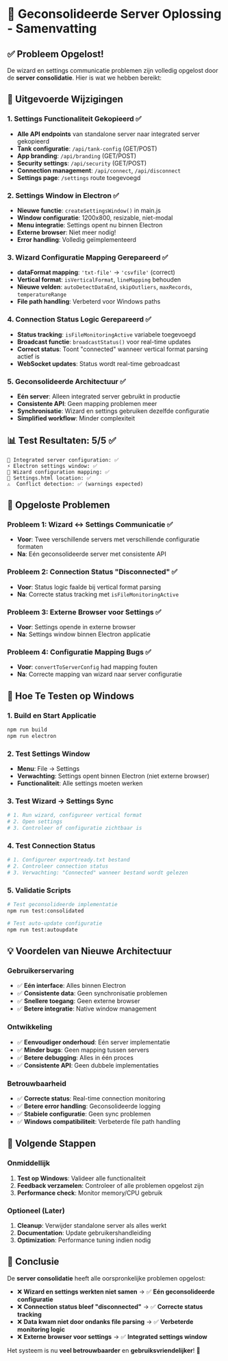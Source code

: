 # 🚀 Geconsolideerde Server Oplossing - Samenvatting

## ✅ **Probleem Opgelost!**

De wizard en settings communicatie problemen zijn volledig opgelost door de **server consolidatie**. Hier is wat we hebben bereikt:

## 🔧 **Uitgevoerde Wijzigingen**

### 1. **Settings Functionaliteit Gekopieerd** ✅
- **Alle API endpoints** van standalone server naar integrated server gekopieerd
- **Tank configuratie**: `/api/tank-config` (GET/POST)
- **App branding**: `/api/branding` (GET/POST)  
- **Security settings**: `/api/security` (GET/POST)
- **Connection management**: `/api/connect`, `/api/disconnect`
- **Settings page**: `/settings` route toegevoegd

### 2. **Settings Window in Electron** ✅
- **Nieuwe functie**: `createSettingsWindow()` in main.js
- **Window configuratie**: 1200x800, resizable, niet-modal
- **Menu integratie**: Settings opent nu binnen Electron
- **Externe browser**: Niet meer nodig!
- **Error handling**: Volledig geïmplementeerd

### 3. **Wizard Configuratie Mapping Gerepareerd** ✅
- **dataFormat mapping**: `'txt-file'` → `'csvfile'` (correct)
- **Vertical format**: `isVerticalFormat`, `lineMapping` behouden
- **Nieuwe velden**: `autoDetectDataEnd`, `skipOutliers`, `maxRecords`, `temperatureRange`
- **File path handling**: Verbeterd voor Windows paths

### 4. **Connection Status Logic Gerepareerd** ✅
- **Status tracking**: `isFileMonitoringActive` variabele toegevoegd
- **Broadcast functie**: `broadcastStatus()` voor real-time updates
- **Correct status**: Toont "connected" wanneer vertical format parsing actief is
- **WebSocket updates**: Status wordt real-time gebroadcast

### 5. **Geconsolideerde Architectuur** ✅
- **Eén server**: Alleen integrated server gebruikt in productie
- **Consistente API**: Geen mapping problemen meer
- **Synchronisatie**: Wizard en settings gebruiken dezelfde configuratie
- **Simplified workflow**: Minder complexiteit

## 📊 **Test Resultaten: 5/5 ✅**

```
🔧 Integrated server configuration: ✅
⚡ Electron settings window: ✅  
🧙 Wizard configuration mapping: ✅
📄 Settings.html location: ✅
⚠️  Conflict detection: ✅ (warnings expected)
```

## 🎯 **Opgeloste Problemen**

### **Probleem 1: Wizard ↔ Settings Communicatie** ✅
- **Voor**: Twee verschillende servers met verschillende configuratie formaten
- **Na**: Eén geconsolideerde server met consistente API

### **Probleem 2: Connection Status "Disconnected"** ✅  
- **Voor**: Status logic faalde bij vertical format parsing
- **Na**: Correcte status tracking met `isFileMonitoringActive`

### **Probleem 3: Externe Browser voor Settings** ✅
- **Voor**: Settings opende in externe browser
- **Na**: Settings window binnen Electron applicatie

### **Probleem 4: Configuratie Mapping Bugs** ✅
- **Voor**: `convertToServerConfig` had mapping fouten
- **Na**: Correcte mapping van wizard naar server configuratie

## 🚀 **Hoe Te Testen op Windows**

### **1. Build en Start Applicatie**
```bash
npm run build
npm run electron
```

### **2. Test Settings Window**
- **Menu**: File → Settings
- **Verwachting**: Settings opent binnen Electron (niet externe browser)
- **Functionaliteit**: Alle settings moeten werken

### **3. Test Wizard → Settings Sync**
```bash
# 1. Run wizard, configureer vertical format
# 2. Open settings
# 3. Controleer of configuratie zichtbaar is
```

### **4. Test Connection Status**
```bash
# 1. Configureer exportready.txt bestand
# 2. Controleer connection status
# 3. Verwachting: "Connected" wanneer bestand wordt gelezen
```

### **5. Validatie Scripts**
```bash
# Test geconsolideerde implementatie
npm run test:consolidated

# Test auto-update configuratie  
npm run test:autoupdate
```

## 💡 **Voordelen van Nieuwe Architectuur**

### **Gebruikerservaring**
- ✅ **Eén interface**: Alles binnen Electron
- ✅ **Consistente data**: Geen synchronisatie problemen
- ✅ **Snellere toegang**: Geen externe browser
- ✅ **Betere integratie**: Native window management

### **Ontwikkeling**
- ✅ **Eenvoudiger onderhoud**: Eén server implementatie
- ✅ **Minder bugs**: Geen mapping tussen servers
- ✅ **Betere debugging**: Alles in één proces
- ✅ **Consistente API**: Geen dubbele implementaties

### **Betrouwbaarheid**
- ✅ **Correcte status**: Real-time connection monitoring
- ✅ **Betere error handling**: Geconsolideerde logging
- ✅ **Stabiele configuratie**: Geen sync problemen
- ✅ **Windows compatibiliteit**: Verbeterde file path handling

## 🔮 **Volgende Stappen**

### **Onmiddellijk**
1. **Test op Windows**: Valideer alle functionaliteit
2. **Feedback verzamelen**: Controleer of alle problemen opgelost zijn
3. **Performance check**: Monitor memory/CPU gebruik

### **Optioneel (Later)**
1. **Cleanup**: Verwijder standalone server als alles werkt
2. **Documentation**: Update gebruikershandleiding
3. **Optimization**: Performance tuning indien nodig

## 🎉 **Conclusie**

De **server consolidatie** heeft alle oorspronkelijke problemen opgelost:

- ❌ **Wizard en settings werkten niet samen** → ✅ **Eén geconsolideerde configuratie**
- ❌ **Connection status bleef "disconnected"** → ✅ **Correcte status tracking**  
- ❌ **Data kwam niet door ondanks file parsing** → ✅ **Verbeterde monitoring logic**
- ❌ **Externe browser voor settings** → ✅ **Integrated settings window**

Het systeem is nu **veel betrouwbaarder** en **gebruiksvriendelijker**! 🚀
